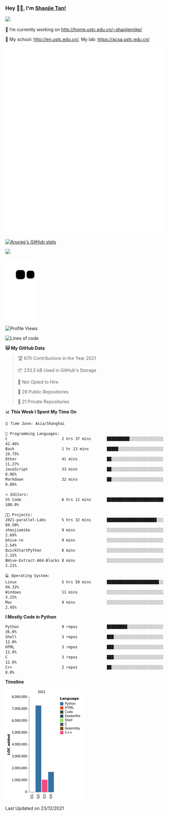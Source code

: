 

<!--
**Kirrito-k423/Kirrito-k423** is a ✨ _special_ ✨ repository because its `README.md` (this file) appears on your GitHub profile.

Here are some ideas to get you started:

- 🔭 I’m currently working on ...
- 🌱 I’m currently learning ...
- 👯 I’m looking to collaborate on ...
- 🤔 I’m looking for help with ...
- 💬 Ask me about ...
- 📫 How to reach me: ...
- 😄 Pronouns: ...
- ⚡ Fun fact: ...
-->
### Hey 👋🏽, I'm [Shaojie Tan!](http://home.ustc.edu.cn/~shaojiemike/about)

![](https://visitor-badge.glitch.me/badge?page_id=Kirrito-k423.Kirrito-k423)

🔭 I’m currently working on http://home.ustc.edu.cn/~shaojiemike/

👯 My school: http://en.ustc.edu.cn/. My lab: https://acsa.ustc.edu.cn/

![](https://github.com/Kirrito-k423/github-stats/blob/master/generated/overview.svg)
![](https://github.com/Kirrito-k423/github-stats/blob/master/generated/languages.svg)

[![Anurag's GitHub stats](https://github-readme-stats.vercel.app/api?username=Kirrito-k423&theme=flag-india&show_icons=true&hide=stars,prs,issues,contribs)](https://github.com/anuraghazra/github-readme-stats)

![](https://github-profile-summary-cards.vercel.app/api/cards/profile-details?username=Kirrito-k423&theme=vue)

![snake gif](https://github.com/Kirrito-k423/Kirrito-k423/blob/output/github-contribution-grid-snake.svg)

<!--START_SECTION:waka-->
![Profile Views](http://img.shields.io/badge/Profile%20Views-10-blue)

![Lines of code](https://img.shields.io/badge/From%20Hello%20World%20I%27ve%20Written-10%20Million%20lines%20of%20code-blue)

**🐱 My GitHub Data** 

> 🏆 670 Contributions in the Year 2021
 > 
> 📦 233.5 kB Used in GitHub's Storage 
 > 
> 🚫 Not Opted to Hire
 > 
> 📜 28 Public Repositories 
 > 
> 🔑 21 Private Repositories  
 > 
📊 **This Week I Spent My Time On** 

```text
⌚︎ Time Zone: Asia/Shanghai

💬 Programming Languages: 
C                        2 hrs 37 mins       ██████████░░░░░░░░░░░░░░░   42.46% 
Bash                     1 hr 13 mins        █████░░░░░░░░░░░░░░░░░░░░   19.75% 
Other                    41 mins             ██░░░░░░░░░░░░░░░░░░░░░░░   11.27% 
JavaScript               33 mins             ██░░░░░░░░░░░░░░░░░░░░░░░   8.96% 
Markdown                 32 mins             ██░░░░░░░░░░░░░░░░░░░░░░░   8.86%

🔥 Editors: 
VS Code                  6 hrs 11 mins       █████████████████████████   100.0%

🐱‍💻 Projects: 
2021-parallel-Labs       5 hrs 32 mins       ██████████████████████░░░   89.58% 
shaojiemike              9 mins              ░░░░░░░░░░░░░░░░░░░░░░░░░   2.69% 
bhive-re                 9 mins              ░░░░░░░░░░░░░░░░░░░░░░░░░   2.54% 
QuickStartPython         8 mins              ░░░░░░░░░░░░░░░░░░░░░░░░░   2.32% 
BHive-Extract-A64-Blocks 8 mins              ░░░░░░░░░░░░░░░░░░░░░░░░░   2.21%

💻 Operating System: 
Linux                    5 hrs 50 mins       ███████████████████████░░   94.32% 
Windows                  11 mins             ░░░░░░░░░░░░░░░░░░░░░░░░░   3.23% 
Mac                      9 mins              ░░░░░░░░░░░░░░░░░░░░░░░░░   2.45%

```

**I Mostly Code in Python** 

```text
Python                   9 repos             █████████░░░░░░░░░░░░░░░░   36.0% 
Shell                    3 repos             ███░░░░░░░░░░░░░░░░░░░░░░   12.0% 
HTML                     3 repos             ███░░░░░░░░░░░░░░░░░░░░░░   12.0% 
C                        3 repos             ███░░░░░░░░░░░░░░░░░░░░░░   12.0% 
C++                      2 repos             ██░░░░░░░░░░░░░░░░░░░░░░░   8.0%

```


**Timeline**

![Chart not found](https://raw.githubusercontent.com/Kirrito-k423/Kirrito-k423/main/charts/bar_graph.png) 


 Last Updated on 23/12/2021
<!--END_SECTION:waka-->

